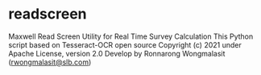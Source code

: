 # readscreen

Maxwell Read Screen Utility for Real Time Survey Calculation
This Python script based on Tesseract-OCR open source
Copyright (c) 2021 under Apache License, version 2.0
Develop by Ronnarong Wongmalasit (rwongmalasit@slb.com)
